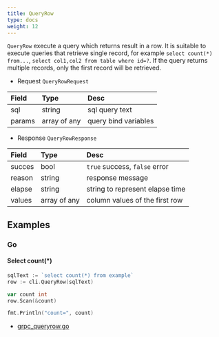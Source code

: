 ```yaml
---
title: QueryRow
type: docs
weight: 12
---
```


`QueryRow` execute a query which returns result in a row.
It is suitable to execute queries that retrieve single record, for example `select count(*) from...`, `select col1,col2 from table where id=?`.
If the query returns multiple records, only the first record will be retrieved.

- Request `QueryRowRequest`

| Field  | Type         | Desc                 |
|:-------|:-------------|:---------------------|
| sql    | string       | sql query text       |
| params | array of any | query bind variables |

- Response `QueryRowResponse`

| Field  | Type         | Desc                             |
|:-------|:-------------|:---------------------------------|
| succes | bool         | `true` success, `false` error    |
| reason | string       | response message                 |
| elapse | string       | string to represent elapse time  |
| values | array of any | column values of the first row   |

## Examples

### Go

#### Select count(*)

```go
sqlText := `select count(*) from example`
row := cli.QueryRow(sqlText)

var count int
row.Scan(&count)

fmt.Println("count=", count)
```

- [grpc_queryrow.go]({{site.examples_url}}/go/grpc_queryrow/grpc_queryrow.go)


